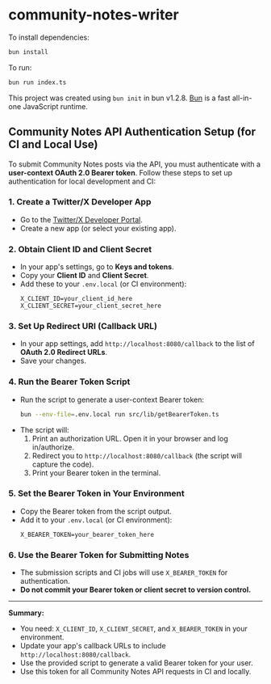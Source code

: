 # community-notes-writer

To install dependencies:

```bash
bun install
```

To run:

```bash
bun run index.ts
```

This project was created using `bun init` in bun v1.2.8. [Bun](https://bun.sh) is a fast all-in-one JavaScript runtime.

## Community Notes API Authentication Setup (for CI and Local Use)

To submit Community Notes posts via the API, you must authenticate with a **user-context OAuth 2.0 Bearer token**. Follow these steps to set up authentication for local development and CI:

### 1. Create a Twitter/X Developer App

- Go to the [Twitter/X Developer Portal](https://developer.twitter.com/en/portal/projects-and-apps).
- Create a new app (or select your existing app).

### 2. Obtain Client ID and Client Secret

- In your app's settings, go to **Keys and tokens**.
- Copy your **Client ID** and **Client Secret**.
- Add these to your `.env.local` (or CI environment):
  ```env
  X_CLIENT_ID=your_client_id_here
  X_CLIENT_SECRET=your_client_secret_here
  ```

### 3. Set Up Redirect URI (Callback URL)

- In your app settings, add `http://localhost:8080/callback` to the list of **OAuth 2.0 Redirect URLs**.
- Save your changes.

### 4. Run the Bearer Token Script

- Run the script to generate a user-context Bearer token:
  ```sh
  bun --env-file=.env.local run src/lib/getBearerToken.ts
  ```
- The script will:
  1. Print an authorization URL. Open it in your browser and log in/authorize.
  2. Redirect you to `http://localhost:8080/callback` (the script will capture the code).
  3. Print your Bearer token in the terminal.

### 5. Set the Bearer Token in Your Environment

- Copy the Bearer token from the script output.
- Add it to your `.env.local` (or CI environment):
  ```env
  X_BEARER_TOKEN=your_bearer_token_here
  ```

### 6. Use the Bearer Token for Submitting Notes

- The submission scripts and CI jobs will use `X_BEARER_TOKEN` for authentication.
- **Do not commit your Bearer token or client secret to version control.**

---

**Summary:**

- You need: `X_CLIENT_ID`, `X_CLIENT_SECRET`, and `X_BEARER_TOKEN` in your environment.
- Update your app's callback URLs to include `http://localhost:8080/callback`.
- Use the provided script to generate a valid Bearer token for your user.
- Use this token for all Community Notes API requests in CI and locally.
